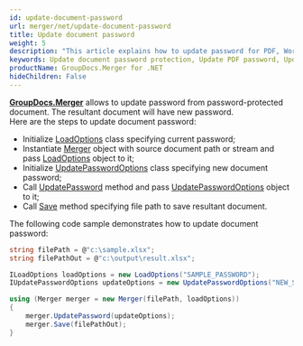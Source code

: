 ```yaml
---
id: update-document-password
url: merger/net/update-document-password
title: Update document password
weight: 5
description: "This article explains how to update password for PDF, Word, Excel, PowerPoint documents by using GroupDocs.Merger for .NET."
keywords: Update document password protection, Update PDF password, Update Word document password, Update Excel spreadsheet password, Update PowerPoint password
productName: GroupDocs.Merger for .NET
hideChildren: False
---
```

**[GroupDocs.Merger](https://products.groupdocs.com/merger/net)** allows to update password from password-protected document. The resultant document will have new password.  
Here are the steps to update document password:

*   Initialize [LoadOptions](https://reference.groupdocs.com/merger/net/groupdocs.merger.domain.options/loadoptions) class specifying current password;
*   Instantiate [Merger](https://reference.groupdocs.com/merger/net/groupdocs.merger/merger) object with source document path or stream and pass [LoadOptions](https://reference.groupdocs.com/merger/net/groupdocs.merger.domain.options/loadoptions) object to it;
*   Initialize [UpdatePasswordOptions](https://reference.groupdocs.com/merger/net/groupdocs.merger.domain.options/updatepasswordoptions) class specifying new document password;
*   Call [UpdatePassword](https://reference.groupdocs.com/merger/net/groupdocs.merger/merger/updatepassword) method and pass [UpdatePasswordOptions](https://reference.groupdocs.com/merger/net/groupdocs.merger.domain.options/updatepasswordoptions) object to it;
*   Call [Save](https://reference.groupdocs.com/merger/net/groupdocs.merger/merger/save/#save_1) method specifying file path to save resultant document.

The following code sample demonstrates how to update document password:

```csharp
string filePath = @"c:\sample.xlsx";
string filePathOut = @"c:\output\result.xlsx";

ILoadOptions loadOptions = new LoadOptions("SAMPLE_PASSWORD");
IUpdatePasswordOptions updateOptions = new UpdatePasswordOptions("NEW_SAMPLE_PASSWORD");

using (Merger merger = new Merger(filePath, loadOptions))
{
    merger.UpdatePassword(updateOptions);
    merger.Save(filePathOut);
}
```
